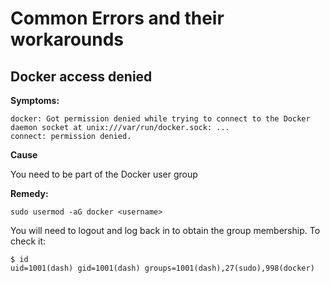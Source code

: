 # Common Errors and their workarounds

## Docker access denied
**Symptoms:**

```
docker: Got permission denied while trying to connect to the Docker daemon socket at unix:///var/run/docker.sock: ...
connect: permission denied.
```
**Cause**

You need to be part of the Docker user group

**Remedy:**

```
sudo usermod -aG docker <username>
```
You will need to logout and log back in to obtain the group membership. To check it:
```
$ id
uid=1001(dash) gid=1001(dash) groups=1001(dash),27(sudo),998(docker)
```